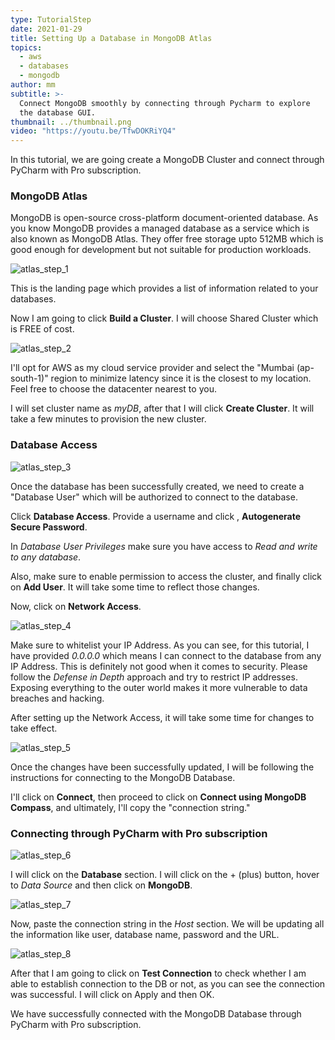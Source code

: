 ```yaml
---
type: TutorialStep
date: 2021-01-29
title: Setting Up a Database in MongoDB Atlas
topics:
  - aws
  - databases
  - mongodb
author: mm
subtitle: >-
  Connect MongoDB smoothly by connecting through Pycharm to explore
  the database GUI.
thumbnail: ../thumbnail.png
video: "https://youtu.be/TfwDOKRiYQ4"
---
```


In this tutorial, we are going create a MongoDB Cluster and connect through PyCharm with Pro subscription.

### MongoDB Atlas

MongoDB is open-source cross-platform document-oriented database. As you know MongoDB provides a managed database as a service which is also known as MongoDB Atlas. They offer free storage upto 512MB which is good enough for development but not suitable for
production workloads.

![atlas_step_1](steps/step1.png)

This is the landing page which provides a list of information related to your databases.

Now I am going to click **Build a Cluster**. I will choose Shared Cluster which is FREE of cost.

![atlas_step_2](steps/step2.png)

I'll opt for AWS as my cloud service provider and select the "Mumbai (ap-south-1)" region to minimize latency since it is the closest to my location. Feel free to choose the datacenter nearest to you.

I will set cluster name as _myDB_, after that I will click **Create Cluster**.
It will take a few minutes to provision the new cluster.

### Database Access

![atlas_step_3](steps/step3.png)

Once the database has been successfully created, we need to create a "Database User" which will be authorized to connect to the database.

Click **Database Access**. Provide a username and click , **Autogenerate Secure Password**.

In _Database User Privileges_ make sure you have access to _Read and write to any database_.

Also, make sure to enable permission to access the cluster, and finally click on **Add User**. It will take some time to reflect those changes.

Now, click on **Network Access**.

![atlas_step_4](steps/step4.png)

Make sure to whitelist your IP Address. As you can see, for this tutorial, I have provided _0.0.0.0_ which means I can connect to the database from
any IP Address. This is definitely not good when it comes to security. Please follow the _Defense in Depth_ approach and try to restrict IP addresses.
Exposing everything to the outer world makes it more vulnerable to data breaches and hacking.

After setting up the Network Access, it will take some time for changes to take effect.

![atlas_step_5](steps/step5.png)

Once the changes have been successfully updated, I will be following the instructions
for connecting to the MongoDB Database.

I'll click on **Connect**, then proceed to click on **Connect using MongoDB Compass**, and ultimately, I'll copy the "connection string."

### Connecting through PyCharm with Pro subscription

![atlas_step_6](steps/step6.png)

I will click on the **Database** section. I will click on the + (plus) button, hover to _Data Source_ and then click on **MongoDB**.

![atlas_step_7](steps/step7.png)

Now, paste the connection string in the _Host_ section.
We will be updating all the information like user, database name, password and the URL.

![atlas_step_8](steps/step8.png)

After that I am going to click on **Test Connection** to check whether I am able to establish connection to the DB or not, as you can see the connection was successful. I will click on Apply and then OK.

We have successfully connected with the MongoDB Database through PyCharm with Pro subscription.
